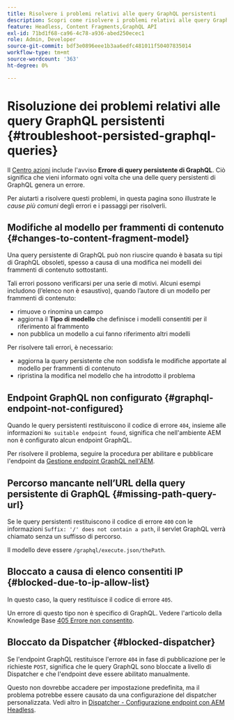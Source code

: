 ```yaml
---
title: Risolvere i problemi relativi alle query GraphQL persistenti
description: Scopri come risolvere i problemi relativi alle query GraphQL persistenti in Adobe Experience Manager as a Cloud Service.
feature: Headless, Content Fragments,GraphQL API
exl-id: 71bd1f68-ca96-4c78-a936-abed250ecec1
role: Admin, Developer
source-git-commit: bdf3e0896eee1b3aa6edfc481011f50407835014
workflow-type: tm+mt
source-wordcount: '363'
ht-degree: 0%

---
```


# Risoluzione dei problemi relativi alle query GraphQL persistenti {#troubleshoot-persisted-graphql-queries}

Il [Centro azioni](/help/operations/actions-center.md) include l&#39;avviso **Errore di query persistente di GraphQL**. Ciò significa che vieni informato ogni volta che una delle query persistenti di GraphQL genera un errore.

Per aiutarti a risolvere questi problemi, in questa pagina sono illustrate le *cause più comuni* degli errori e i passaggi per risolverli.

## Modifiche al modello per frammenti di contenuto {#changes-to-content-fragment-model}

Una query persistente di GraphQL può non riuscire quando è basata su tipi di GraphQL obsoleti, spesso a causa di una modifica nei modelli dei frammenti di contenuto sottostanti.

Tali errori possono verificarsi per una serie di motivi. Alcuni esempi includono (l’elenco non è esaustivo), quando l’autore di un modello per frammenti di contenuto:

* rimuove o rinomina un campo
* aggiorna il **Tipo di modello** che definisce i modelli consentiti per il riferimento al frammento
* non pubblica un modello a cui fanno riferimento altri modelli

Per risolvere tali errori, è necessario:

* aggiorna la query persistente che non soddisfa le modifiche apportate al modello per frammenti di contenuto
* ripristina la modifica nel modello che ha introdotto il problema

## Endpoint GraphQL non configurato {#graphql-endpoint-not-configured}

Quando le query persistenti restituiscono il codice di errore `404`, insieme alle informazioni `No suitable endpoint found`, significa che nell&#39;ambiente AEM non è configurato alcun endpoint GraphQL.

Per risolvere il problema, seguire la procedura per abilitare e pubblicare l&#39;endpoint da [Gestione endpoint GraphQL nell&#39;AEM](/help/headless/graphql-api/graphql-endpoint.md).

## Percorso mancante nell’URL della query persistente di GraphQL {#missing-path-query-url}

Se le query persistenti restituiscono il codice di errore `400` con le informazioni `Suffix: '/' does not contain a path`, il servlet GraphQL verrà chiamato senza un suffisso di percorso.

Il modello deve essere `/graphql/execute.json/thePath`.

## Bloccato a causa di elenco consentiti IP {#blocked-due-to-ip-allow-list}

In questo caso, la query restituisce il codice di errore `405`.

Un errore di questo tipo non è specifico di GraphQL. Vedere l&#39;articolo della Knowledge Base [405 Errore non consentito](https://experienceleague.adobe.com/it/docs/experience-cloud-kcs/kbarticles/ka-20824).

## Bloccato da Dispatcher {#blocked-dispatcher}

Se l&#39;endpoint GraphQL restituisce l&#39;errore `404` in fase di pubblicazione per le richieste `POST`, significa che le query GraphQL sono bloccate a livello di Dispatcher e che l&#39;endpoint deve essere abilitato manualmente.

Questo non dovrebbe accadere per impostazione predefinita, ma il problema potrebbe essere causato da una configurazione del dispatcher personalizzata. Vedi altro in [Dispatcher - Configurazione endpoint con AEM Headless](/help/headless/deployment/dispatcher.md).
